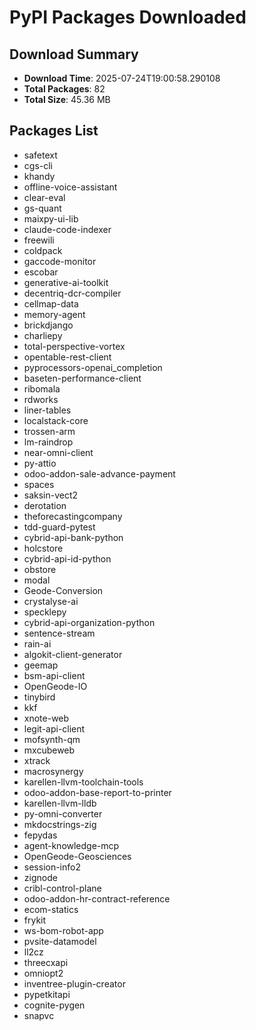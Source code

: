 # PyPI Packages Downloaded

## Download Summary
- **Download Time**: 2025-07-24T19:00:58.290108
- **Total Packages**: 82
- **Total Size**: 45.36 MB

## Packages List
- safetext
- cgs-cli
- khandy
- offline-voice-assistant
- clear-eval
- gs-quant
- maixpy-ui-lib
- claude-code-indexer
- freewili
- coldpack
- gaccode-monitor
- escobar
- generative-ai-toolkit
- decentriq-dcr-compiler
- cellmap-data
- memory-agent
- brickdjango
- charliepy
- total-perspective-vortex
- opentable-rest-client
- pyprocessors-openai_completion
- baseten-performance-client
- ribomala
- rdworks
- liner-tables
- localstack-core
- trossen-arm
- lm-raindrop
- near-omni-client
- py-attio
- odoo-addon-sale-advance-payment
- spaces
- saksin-vect2
- derotation
- theforecastingcompany
- tdd-guard-pytest
- cybrid-api-bank-python
- holcstore
- cybrid-api-id-python
- obstore
- modal
- Geode-Conversion
- crystalyse-ai
- specklepy
- cybrid-api-organization-python
- sentence-stream
- rain-ai
- algokit-client-generator
- geemap
- bsm-api-client
- OpenGeode-IO
- tinybird
- kkf
- xnote-web
- legit-api-client
- mofsynth-qm
- mxcubeweb
- xtrack
- macrosynergy
- karellen-llvm-toolchain-tools
- odoo-addon-base-report-to-printer
- karellen-llvm-lldb
- py-omni-converter
- mkdocstrings-zig
- fepydas
- agent-knowledge-mcp
- OpenGeode-Geosciences
- session-info2
- zignode
- cribl-control-plane
- odoo-addon-hr-contract-reference
- ecom-statics
- frykit
- ws-bom-robot-app
- pvsite-datamodel
- ll2cz
- threecxapi
- omniopt2
- inventree-plugin-creator
- pypetkitapi
- cognite-pygen
- snapvc
